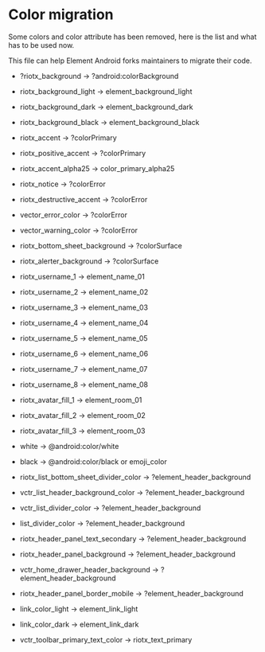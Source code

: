 # Color migration

Some colors and color attribute has been removed, here is the list and what has to be used now.

This file can help Element Android forks maintainers to migrate their code.

- ?riotx_background -> ?android:colorBackground
- riotx_background_light -> element_background_light
- riotx_background_dark -> element_background_dark
- riotx_background_black -> element_background_black

- riotx_accent -> ?colorPrimary
- riotx_positive_accent -> ?colorPrimary
- riotx_accent_alpha25 -> color_primary_alpha25
- riotx_notice -> ?colorError
- riotx_destructive_accent -> ?colorError
- vector_error_color -> ?colorError
- vector_warning_color -> ?colorError

- riotx_bottom_sheet_background -> ?colorSurface
- riotx_alerter_background -> ?colorSurface

- riotx_username_1 -> element_name_01
- riotx_username_2 -> element_name_02
- riotx_username_3 -> element_name_03
- riotx_username_4 -> element_name_04
- riotx_username_5 -> element_name_05
- riotx_username_6 -> element_name_06
- riotx_username_7 -> element_name_07
- riotx_username_8 -> element_name_08

- riotx_avatar_fill_1 -> element_room_01
- riotx_avatar_fill_2 -> element_room_02
- riotx_avatar_fill_3 -> element_room_03

- white -> @android:color/white
- black -> @android:color/black or emoji_color

- riotx_list_bottom_sheet_divider_color -> ?element_header_background
- vctr_list_header_background_color -> ?element_header_background
- vctr_list_divider_color -> ?element_header_background
- list_divider_color -> ?element_header_background
- riotx_header_panel_text_secondary -> ?element_header_background
- riotx_header_panel_background -> ?element_header_background
- vctr_home_drawer_header_background -> ?element_header_background
- riotx_header_panel_border_mobile -> ?element_header_background

- link_color_light -> element_link_light
- link_color_dark -> element_link_dark

- vctr_toolbar_primary_text_color -> riotx_text_primary